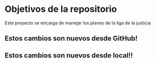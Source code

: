 # Objetivos de la repositorio

Este proyecto se encarga de manejar los planes de la liga de la justicia


## Estos cambios son nuevos desde GitHub!
## Estos cambios son nuevos desde local!!
